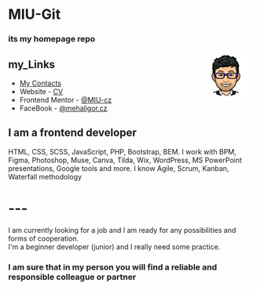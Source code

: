 # MIU-Git

### its my homepage repo

<div style="float:right;margin:0 10px 0 0">
    <img src="./images/autor.png" alt="Autor" width="100px">
</div>

## my_Links

- [My Contacts](https://mehal.my.canva.site)
- Website - [CV](https://sites.google.com/view/zivotopis-miu/kdo-jsem)
- Frontend Mentor - [@MIU-cz](https://www.frontendmentor.io/profile/MIU-cz)
- FaceBook - [@mehaligor.cz](https://www.facebook.com/mehaligor.cz/)

## I am a frontend developer

HTML, CSS, SCSS, JavaScript, PHP, Bootstrap, BEM.
I work with BPM, Figma, Photoshop, Muse, Canva, Tilda, Wix, WordPress, MS PowerPoint presentations, Google tools and more.
I know Agile, Scrum, Kanban, Waterfall methodology

# --- #

I am currently looking for a job and I am ready for any possibilities and forms of cooperation.   
I'm a beginner developer (junior) and I really need some practice.

### I am sure that in my person you will find a reliable and responsible colleague or partner
